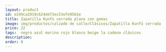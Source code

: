 ```yaml
---
layout: product
id: e249ca2019c624ebf3ec53efe95b1e
title: Zapatilla Kunfú cerrada plana con gomas 
image: img/productos/calzado de calle/Clásicos/Zapatilla Kunfú cerrada plana con gomas =22= negro azul marino rojo blanco beige la cadena clásicos.webp
price: 22
tags:  negro azul marino rojo blanco beige la cadena clásicos
description: 
order: 0
---
```

